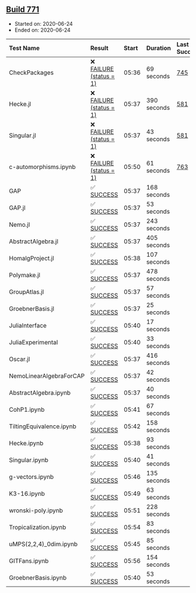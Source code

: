 ## [Build 771](https://oscarci.mathematik.uni-kl.de/job/oscar-julia-1.4/771/)

* Started on: 2020-06-24
* Ended on: 2020-06-24

| Test Name    | Result | Start | Duration | Last Success | First Failure |
|:-------------|:-------|:------|:---------|:-------------|:--------------|
| CheckPackages | ❌ [FAILURE (status = 1)](https://oscarci.mathematik.uni-kl.de/job/oscar-julia-1.4/771/artifact/logs/build-771/CheckPackages.log) | 05:36 | 69 seconds | [745](https://oscarci.mathematik.uni-kl.de/job/oscar-julia-1.4/745/) | [746](https://oscarci.mathematik.uni-kl.de/job/oscar-julia-1.4/746/) |
| Hecke.jl | ❌ [FAILURE (status = 1)](https://oscarci.mathematik.uni-kl.de/job/oscar-julia-1.4/771/artifact/logs/build-771/Hecke.jl.log) | 05:37 | 390 seconds | [581](https://oscarci.mathematik.uni-kl.de/job/oscar-julia-1.4/581/) | [582](https://oscarci.mathematik.uni-kl.de/job/oscar-julia-1.4/582/) |
| Singular.jl | ❌ [FAILURE (status = 1)](https://oscarci.mathematik.uni-kl.de/job/oscar-julia-1.4/771/artifact/logs/build-771/Singular.jl.log) | 05:37 | 43 seconds | [581](https://oscarci.mathematik.uni-kl.de/job/oscar-julia-1.4/581/) | [582](https://oscarci.mathematik.uni-kl.de/job/oscar-julia-1.4/582/) |
| c-automorphisms.ipynb | ❌ [FAILURE (status = 1)](https://oscarci.mathematik.uni-kl.de/job/oscar-julia-1.4/771/artifact/logs/build-771/c-automorphisms.ipynb.log) | 05:50 | 61 seconds | [763](https://oscarci.mathematik.uni-kl.de/job/oscar-julia-1.4/763/) | [764](https://oscarci.mathematik.uni-kl.de/job/oscar-julia-1.4/764/) |
| GAP | ✅ [SUCCESS](https://oscarci.mathematik.uni-kl.de/job/oscar-julia-1.4/771/artifact/logs/build-771/GAP.log) | 05:37 | 168 seconds |  |  |
| GAP.jl | ✅ [SUCCESS](https://oscarci.mathematik.uni-kl.de/job/oscar-julia-1.4/771/artifact/logs/build-771/GAP.jl.log) | 05:37 | 53 seconds |  |  |
| Nemo.jl | ✅ [SUCCESS](https://oscarci.mathematik.uni-kl.de/job/oscar-julia-1.4/771/artifact/logs/build-771/Nemo.jl.log) | 05:37 | 243 seconds |  |  |
| AbstractAlgebra.jl | ✅ [SUCCESS](https://oscarci.mathematik.uni-kl.de/job/oscar-julia-1.4/771/artifact/logs/build-771/AbstractAlgebra.jl.log) | 05:37 | 405 seconds |  |  |
| HomalgProject.jl | ✅ [SUCCESS](https://oscarci.mathematik.uni-kl.de/job/oscar-julia-1.4/771/artifact/logs/build-771/HomalgProject.jl.log) | 05:38 | 107 seconds |  |  |
| Polymake.jl | ✅ [SUCCESS](https://oscarci.mathematik.uni-kl.de/job/oscar-julia-1.4/771/artifact/logs/build-771/Polymake.jl.log) | 05:37 | 478 seconds |  |  |
| GroupAtlas.jl | ✅ [SUCCESS](https://oscarci.mathematik.uni-kl.de/job/oscar-julia-1.4/771/artifact/logs/build-771/GroupAtlas.jl.log) | 05:37 | 57 seconds |  |  |
| GroebnerBasis.jl | ✅ [SUCCESS](https://oscarci.mathematik.uni-kl.de/job/oscar-julia-1.4/771/artifact/logs/build-771/GroebnerBasis.jl.log) | 05:37 | 25 seconds |  |  |
| JuliaInterface | ✅ [SUCCESS](https://oscarci.mathematik.uni-kl.de/job/oscar-julia-1.4/771/artifact/logs/build-771/JuliaInterface.log) | 05:40 | 17 seconds |  |  |
| JuliaExperimental | ✅ [SUCCESS](https://oscarci.mathematik.uni-kl.de/job/oscar-julia-1.4/771/artifact/logs/build-771/JuliaExperimental.log) | 05:40 | 33 seconds |  |  |
| Oscar.jl | ✅ [SUCCESS](https://oscarci.mathematik.uni-kl.de/job/oscar-julia-1.4/771/artifact/logs/build-771/Oscar.jl.log) | 05:37 | 416 seconds |  |  |
| NemoLinearAlgebraForCAP | ✅ [SUCCESS](https://oscarci.mathematik.uni-kl.de/job/oscar-julia-1.4/771/artifact/logs/build-771/NemoLinearAlgebraForCAP.log) | 05:37 | 42 seconds |  |  |
| AbstractAlgebra.ipynb | ✅ [SUCCESS](https://oscarci.mathematik.uni-kl.de/job/oscar-julia-1.4/771/artifact/logs/build-771/AbstractAlgebra.ipynb.log) | 05:37 | 40 seconds |  |  |
| CohP1.ipynb | ✅ [SUCCESS](https://oscarci.mathematik.uni-kl.de/job/oscar-julia-1.4/771/artifact/logs/build-771/CohP1.ipynb.log) | 05:41 | 67 seconds |  |  |
| TiltingEquivalence.ipynb | ✅ [SUCCESS](https://oscarci.mathematik.uni-kl.de/job/oscar-julia-1.4/771/artifact/logs/build-771/TiltingEquivalence.ipynb.log) | 05:42 | 158 seconds |  |  |
| Hecke.ipynb | ✅ [SUCCESS](https://oscarci.mathematik.uni-kl.de/job/oscar-julia-1.4/771/artifact/logs/build-771/Hecke.ipynb.log) | 05:38 | 93 seconds |  |  |
| Singular.ipynb | ✅ [SUCCESS](https://oscarci.mathematik.uni-kl.de/job/oscar-julia-1.4/771/artifact/logs/build-771/Singular.ipynb.log) | 05:40 | 41 seconds |  |  |
| g-vectors.ipynb | ✅ [SUCCESS](https://oscarci.mathematik.uni-kl.de/job/oscar-julia-1.4/771/artifact/logs/build-771/g-vectors.ipynb.log) | 05:46 | 135 seconds |  |  |
| K3-16.ipynb | ✅ [SUCCESS](https://oscarci.mathematik.uni-kl.de/job/oscar-julia-1.4/771/artifact/logs/build-771/K3-16.ipynb.log) | 05:49 | 63 seconds |  |  |
| wronski-poly.ipynb | ✅ [SUCCESS](https://oscarci.mathematik.uni-kl.de/job/oscar-julia-1.4/771/artifact/logs/build-771/wronski-poly.ipynb.log) | 05:51 | 228 seconds |  |  |
| Tropicalization.ipynb | ✅ [SUCCESS](https://oscarci.mathematik.uni-kl.de/job/oscar-julia-1.4/771/artifact/logs/build-771/Tropicalization.ipynb.log) | 05:54 | 83 seconds |  |  |
| uMPS(2,2,4)_0dim.ipynb | ✅ [SUCCESS](https://oscarci.mathematik.uni-kl.de/job/oscar-julia-1.4/771/artifact/logs/build-771/uMPS-2-2-4-_0dim.ipynb.log) | 05:45 | 85 seconds |  |  |
| GITFans.ipynb | ✅ [SUCCESS](https://oscarci.mathematik.uni-kl.de/job/oscar-julia-1.4/771/artifact/logs/build-771/GITFans.ipynb.log) | 05:56 | 154 seconds |  |  |
| GroebnerBasis.ipynb | ✅ [SUCCESS](https://oscarci.mathematik.uni-kl.de/job/oscar-julia-1.4/771/artifact/logs/build-771/GroebnerBasis.ipynb.log) | 05:40 | 53 seconds |  |  |
